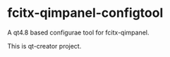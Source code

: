fcitx-qimpanel-configtool
=========================

A qt4.8 based configurae tool for fcitx-qimpanel.

This is qt-creator project.
